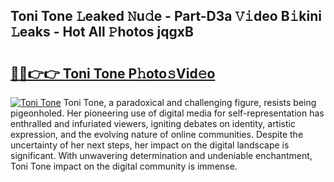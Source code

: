 ## Toni Tone 𝙻eaked 𝙽u𝚍e - Part-D3a 𝚅𝚒deo B𝚒kini 𝙻eaks - Hot All 𝙿hotos jqgxB

# <h2><a href="http://ld0sglk.urlbe.top/?page=Toni+Tone">🔗🔗👉👉 Toni Tone P𝚑oto𝚜Vid𝚎o</a></h2>

[![Toni Tone](https://i.imgur.com/eBuTRDB.gif)](http://ld0sglk.urlbe.top/?page=Toni+Tone)
Toni Tone, a paradoxical and challenging figure, resists being pigeonholed. Her pioneering use of digital media for self-representation has enthralled and infuriated viewers, igniting debates on identity, artistic expression, and the evolving nature of online communities. Despite the uncertainty of her next steps, her impact on the digital landscape is significant. With unwavering determination and undeniable enchantment, Toni Tone impact on the digital community is immense.
